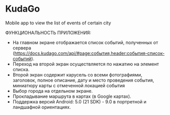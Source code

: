 # KudaGo
Mobile app to view the list of events of certain city

ФУНКЦИОНАЛЬНОСТЬ ПРИЛОЖЕНИЯ:
* На главном экране отображается список событий, полученных от сервера (https://docs.kudago.com/api/#page:события,header:события-список-событий).
* Переход на второй экран осуществляется по нажатию на элемент списка.
* Второй экран содержит карусель со всеми фотографиями, заголовок, полное описание, дату и место проведения события, миниатюру карты с отмеченной локацией события
* Выбор города на отдельном экране.
* Прокладывание маршрута в картах (в Google картах).
* Поддержка версий Android: 5.0 (21 SDK) - 9.0 в портретной и ландшафной ориентациях. 
